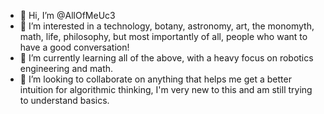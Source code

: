 - 👋 Hi, I’m @AllOfMeUc3
- 👀 I’m interested in a technology, botany, astronomy, art, the monomyth, math, life, philosophy, but most importantly of all, people who want to have a good conversation!
- 🌱 I’m currently learning all of the above, with a heavy focus on robotics engineering and math. 
- 💞️ I’m looking to collaborate on anything that helps me get a better intuition for algorithmic thinking, I'm very new to this and am still trying to understand basics.

<!---
AllOfMeUc3/AllOfMeUc3 is a ✨ special ✨ repository because its `README.md` (this file) appears on your GitHub profile.
You can click the Preview link to take a look at your changes.
--->
